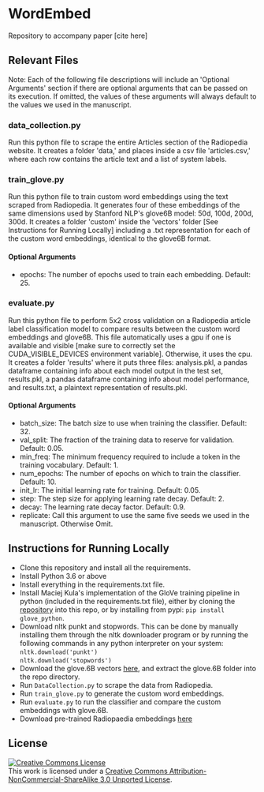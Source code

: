 # WordEmbed
Repository to accompany paper [cite here]

## Relevant Files
Note: Each of the following file descriptions will include an 'Optional Arguments' section if there are optional arguments that can be passed on its execution. If omitted, the values of these arguments will always default to the values we used in the manuscript.

### data_collection.py
Run this python file to scrape the entire Articles section of the Radiopedia website. It creates a folder 'data,' and places inside a csv file 'articles.csv,' where each row contains the article text and a list of system labels.

### train_glove.py
Run this python file to train custom word embeddings using the text scraped from Radiopedia. It generates four of these embeddings of the same dimensions used by Stanford NLP's glove6B model: 50d, 100d, 200d, 300d. It creates a folder 'custom' inside the 'vectors' folder [See Instructions for Running Locally] including a .txt representation for each of the custom word embeddings, identical to the glove6B format.

#### Optional Arguments
* epochs: The number of epochs used to train each embedding. Default: 25.

### evaluate.py
Run this python file to perform 5x2 cross validation on a Radiopedia article label classification model to compare results between the custom word embeddings and glove6B. This file automatically uses a gpu if one is available and visible [make sure to correctly set the CUDA_VISIBLE_DEVICES environment variable]. Otherwise, it uses the cpu. It creates a folder 'results' where it puts three files: analysis.pkl, a pandas dataframe containing info about each model output in the test set, results.pkl, a pandas dataframe containing info about model performance, and results.txt, a plaintext representation of results.pkl.

#### Optional Arguments
* batch_size: The batch size to use when training the classifier. Default: 32.
* val_split: The fraction of the training data to reserve for validation. Default: 0.05.
* min_freq: The minimum frequency required to include a token in the training vocabulary. Default: 1.
* num_epochs: The number of epochs on which to train the classifier. Default: 10.
* init_lr: The initial learning rate for training. Default: 0.05.
* step: The step size for applying learning rate decay. Default: 2.
* decay: The learning rate decay factor. Default: 0.9.
* replicate: Call this argument to use the same five seeds we used in the manuscript. Otherwise Omit.

## Instructions for Running Locally
* Clone this repository and install all the requirements.
* Install Python 3.6 or above
* Install everything in the requirements.txt file.
* Install Maciej Kula's implementation of the GloVe training pipeline in python (included in the requirements.txt file), either by cloning the [repository](https://github.com/maciejkula/glove-python) into this repo, or by installing from pypi: `pip install glove_python`.
* Download nltk punkt and stopwords. This can be done by manually installing them through the nltk downloader program or by running the following commands in any python interpreter on your system:  
    `nltk.download('punkt')`  
    `nltk.download('stopwords')`
* Download the glove.6B vectors [here](http://nlp.stanford.edu/data/glove.6B.zip), and extract the glove.6B folder into the repo directory.
* Run `DataCollection.py` to scrape the data from Radiopedia.
* Run `train_glove.py` to generate the custom word embeddings.
* Run `evaluate.py` to run the classifier and compare the custom embeddings with glove.6B.
* Download pre-trained Radiopaedia embeddings [here](https://bit.ly/3e0t4lQ)

## License

<a rel="license" href="http://creativecommons.org/licenses/by-nc-sa/3.0/"><img alt="Creative Commons License" style="border-width:0" src="https://i.creativecommons.org/l/by-nc-sa/3.0/88x31.png" /></a><br />This work is licensed under a <a rel="license" href="http://creativecommons.org/licenses/by-nc-sa/3.0/">Creative Commons Attribution-NonCommercial-ShareAlike 3.0 Unported License</a>.